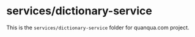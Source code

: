 # services/dictionary-service

This is the `services/dictionary-service` folder for quanqua.com project.
